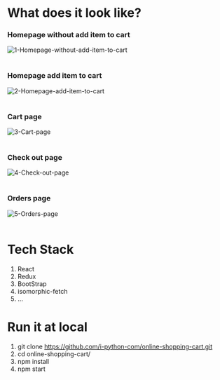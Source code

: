 # What does it look like?

### Homepage without add item to cart

<img src="https://i.ibb.co/m556qJN/1-Homepage-without-add-item-to-cart.jpg" alt="1-Homepage-without-add-item-to-cart" border="0">
<br><br>

### Homepage add item to cart

<img src="https://i.ibb.co/2s9V129/2-Homepage-add-item-to-cart.jpg" alt="2-Homepage-add-item-to-cart" border="0">
<br><br>

### Cart page

<img src="https://i.ibb.co/hR4n0xm/3-Cart-page.jpg" alt="3-Cart-page" border="0">
<br><br>

### Check out page

<img src="https://i.ibb.co/wJCDs6s/4-Check-out-page.jpg" alt="4-Check-out-page" border="0">
<br><br>

### Orders page

<img src="https://i.ibb.co/BtjppvZ/5-Orders-page.jpg" alt="5-Orders-page" border="0">
<br><br>

# Tech Stack

1. React
2. Redux
3. BootStrap
4. isomorphic-fetch
5. ...

# Run it at local

1. git clone https://github.com/i-python-com/online-shopping-cart.git
2. cd online-shopping-cart/
3. npm install
4. npm start
